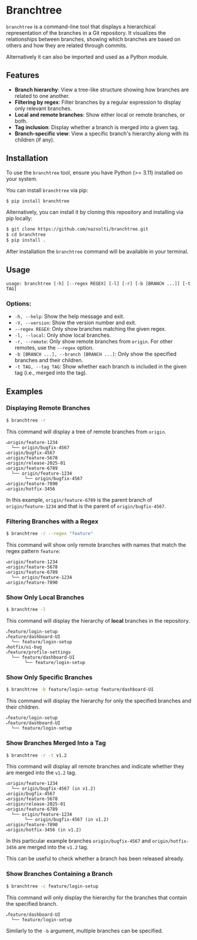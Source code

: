 # Branchtree

`branchtree` is a command-line tool that displays a hierarchical representation of the branches in a Git repository.
It visualizes the relationships between branches, showing which branches are based on others and how they are related
through commits.

Alternatively it can also be imported and used as a Python module.

## Features

- **Branch hierarchy**: View a tree-like structure showing how branches are related to one another.
- **Filtering by regex**: Filter branches by a regular expression to display only relevant branches.
- **Local and remote branches**: Show either local or remote branches, or both.
- **Tag inclusion**: Display whether a branch is merged into a given tag.
- **Branch-specific view**: View a specific branch's hierarchy along with its children (if any).

## Installation

To use the `branchtree` tool, ensure you have Python (>= 3.11) installed on your system.

You can install `branchtree` via pip:

```bash
$ pip install branchtree
```

Alternatively, you can install it by cloning this repository and installing via pip locally:

```bash
$ git clone https://github.com/nazsolti/branchtree.git
$ cd branchtree
$ pip install .
````

After installation the `branchtree` command will be available in your terminal.

## Usage

```
usage: branchtree [-h] [--regex REGEX] [-l] [-r] [-b [BRANCH ...]] [-t TAG]
```

### Options:

- `-h, --help`: Show the help message and exit.
- `-V, --version`: Show the version number and exit.
- `--regex REGEX`: Only show branches matching the given regex.
- `-l, --local`: Only show local branches.
- `-r, --remote`: Only show remote branches from `origin`. For other remotes, use the `--regex` option.
- `-b [BRANCH ...], --branch [BRANCH ...]`: Only show the specified branches and their children.
- `-t TAG, --tag TAG`: Show whether each branch is included in the given tag (i.e., merged into the tag).

## Examples

### Displaying Remote Branches

```bash
$ branchtree -r
```

This command will display a tree of remote branches from `origin`.

```
🞄origin/feature-1234
  └── origin/bugfix-4567
🞄origin/bugfix-4567
🞄origin/feature-5678
🞄origin/release-2025-01
🞄origin/feature-6789
  └── origin/feature-1234
       └── origin/bugfix-4567
🞄origin/feature-7890
🞄origin/hotfix-3456
```

In this example, `origin/feature-6789` is the parent branch of `origin/feature-1234` and that is the parent of
`origin/bugfix-4567`.

### Filtering Branches with a Regex

```bash
$ branchtree -r --regex "feature"
```

This command will show only remote branches with names that match the regex pattern `feature`:

```
🞄origin/feature-1234
🞄origin/feature-5678
🞄origin/feature-6789
  └── origin/feature-1234
🞄origin/feature-7890
```

### Show Only Local Branches

```bash
$ branchtree -l
```

This command will display the hierarchy of **local** branches in the repository.

```
🞄feature/login-setup
🞄feature/dashboard-UI
  └── feature/login-setup
🞄hotfix/ui-bug
🞄feature/profile-settings
  └── feature/dashboard-UI
       └── feature/login-setup
```

### Show Only Specific Branches

```bash
$ branchtree -b feature/login-setup feature/dashboard-UI
```

This command will display the hierarchy for only the specified branches and their children.

```
🞄feature/login-setup
🞄feature/dashboard-UI
  └── feature/login-setup
```

### Show Branches Merged Into a Tag

```bash
$ branchtree -r -t v1.2
```

This command will display all remote branches and indicate whether they are merged into the `v1.2` tag.

```
🞄origin/feature-1234
  └── origin/bugfix-4567 (in v1.2)
🞄origin/bugfix-4567
🞄origin/feature-5678
🞄origin/release-2025-01
🞄origin/feature-6789
  └── origin/feature-1234
       └── origin/bugfix-4567 (in v1.2)
🞄origin/feature-7890
🞄origin/hotfix-3456 (in v1.2)
```

In this particular example branches `origin/bugfix-4567` and `origin/hotfix-3456` are merged into the `v1.2` tag.

This can be useful to check whether a branch has been released already.

### Show Branches Containing a Branch

```bash
$ branchtree -c feature/login-setup
```

This command will only display the hierarchy for the branches that contain the specified branch. 

```
🞄feature/dashboard-UI
  └── feature/login-setup
```

Similarly to the `-b` argument, multiple branches can be specified.
